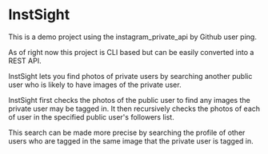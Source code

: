 # InstSight

This is a demo project using the instagram_private_api by Github user ping.

As of right now this project is CLI based but can be easily converted into a REST API.

InstSight lets you find photos of private users by searching another public user who is likely to have images of the private user.

InstSight first checks the photos of the public user to find any images the private user may be tagged in. It then recursively checks the photos of each of user in the specified public user's followers list.

This search can be made more precise by searching the profile of other users who are tagged in the same image that the private user is tagged in.
